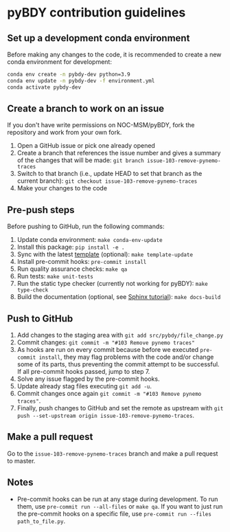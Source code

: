 # pyBDY contribution guidelines

## Set up a development conda environment

Before making any changes to the code, it is recommended to create a new conda environment for development:

```bash
conda env create -n pybdy-dev python=3.9
conda env update -n pybdy-dev -f environment.yml
conda activate pybdy-dev
```

## Create a branch to work on an issue

If you don't have write permissions on NOC-MSM/pyBDY, fork the repository and work from your own fork.

1. Open a GitHub issue or pick one already opened
1. Create a branch that references the issue number and gives a summary of the changes that will be made:  `git branch issue-103-remove-pynemo-traces`
1. Switch to that branch (i.e., update HEAD to set that branch as the current branch): `git checkout issue-103-remove-pynemo-traces`
1. Make your changes to the code

## Pre-push steps

Before pushing to GitHub, run the following commands:

1. Update conda environment: `make conda-env-update`
1. Install this package: `pip install -e .`
1. Sync with the latest [template](https://github.com/ecmwf-projects/cookiecutter-conda-package) (optional): `make template-update`
1. Install pre-commit hooks: `pre-commit install`
1. Run quality assurance checks: `make qa`
1. Run tests: `make unit-tests`
1. Run the static type checker (currently not working for pyBDY): `make type-check`
1. Build the documentation (optional, see [Sphinx tutorial](https://www.sphinx-doc.org/en/master/tutorial/)): `make docs-build`

## Push to GitHub

1. Add changes to the staging area with `git add src/pybdy/file_change.py`
1. Commit changes: `git commit -m "#103 Remove pynemo traces"`
1. As hooks are run on every commit because before we executed `pre-commit install`, they may flag problems with the code and/or change some of its parts, thus preventing the commit attempt to be successful. If all pre-commit hooks passed, jump to step 7.
1. Solve any issue flagged by the pre-commit hooks.
1. Update already stag files executing `git add -u`.
1. Commit changes once again `git commit -m "#103 Remove pynemo traces"`.
1. Finally, push changes to GitHub and set the remote as upstream with `git push --set-upstream origin issue-103-remove-pynemo-traces`.

## Make a pull request

Go to the `issue-103-remove-pynemo-traces` branch and make a pull request to master.

## Notes

- Pre-commit hooks can be run at any stage during development. To run them, use `pre-commit run --all-files` or `make qa`. If you want to just run the pre-commit hooks on a specific file, use `pre-commit run --files path_to_file.py`.
